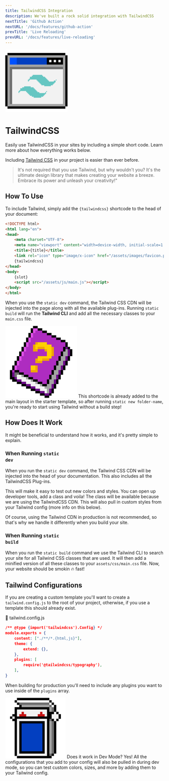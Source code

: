 ```yaml
---
title: TailwindCSS Integration
description: We've built a rock solid integration with TailwindCSS
nextTitle: 'Github Action'
nextURL: '/docs/features/github-action'
prevTitle: 'Live Reloading'
prevURL: '/docs/features/live-reloading' 
---
```


<div class="flex items-start px-5 py-5 my-6 mt-1 leading-[18px] bg-neutral-950 border border-yellow-400 rounded-md">
   <img class="w-auto h-20 my-0 mr-5" src="/assets/images/icons/tailwindcss.png" />
   <div>
      <h1 class="mb-0">TailwindCSS</h1>
      <p class="my-1">Easily use TailwindCSS in your sites by including a simple short code. Learn more about how everything works below.</p>
   </div>
</div>

Including <a href="https://tailwindcss.com" target="_blank" class="text-yellow-300 underline">Tailwind CSS</a> in your project is easier than ever before. 

> It's not required that you use Tailwind, but why wouldn't you? It's the ultimate design library that makes creating your website a breeze. Embrace its power and unleash your creativity!"

## How To Use

To include Tailwind, simply add the `{tailwindcss}` shortcode to the head of your document:

```html
<!DOCTYPE html>
<html lang="en">
<head>
    <meta charset="UTF-8">
    <meta name="viewport" content="width=device-width, initial-scale=1.0">
    <title>{title}</title>
    <link rel="icon" type="image/x-icon" href="/assets/images/favicon.png">
    {tailwindcss}
</head>
<body>
    {slot}
    <script src="/assets/js/main.js"></script>
</body>
</html>
```

When you use the `static dev` command, the Tailwind CSS CDN will be injected into the page along with all the available plug-ins. Running `static build` will run the **Tailwind CLI** and add all the necessary classes to your `main.css` file.

<div class="flex items-center px-4 py-4 my-6 leading-[18px] bg-purple-600 border-l-4 border-purple-800 rounded-md">
    <img class="w-auto h-12 mr-3.5 my-0" src="/assets/images/icons/book-question.png" />
    <span class="leading-5 opacity-80">This shortcode is already added to the main layout in the starter template, so after running <code>static new folder-name</code>, you're ready to start using Tailwind without a build step!</span>
</div>


## How Does It Work

It might be beneficial to understand how it works, and it's pretty simple to explain.

### When Running <code>static dev</code>

When you run the `static dev` command, the Tailwind CSS CDN will be injected into the head of your documentation. This also includes all the TailwindCSS Plug-ins.

This will make it easy to test out new colors and styles. You can open up developer tools, add a class and voila! The class will be available because we are using the TailwindCSS CDN. This will also pull in custom styles from your Tailwind config (more info on this below).

Of course, using the Tailwind CDN in production is not recommended, so that's why we handle it differently when you build your site.

### When Running <code>static build</code>

When you run the `static build` command we use the Tailwind CLI to search your site for all Tailwind CSS classes that are used. It will then add a minified version of all these classes to your `assets/css/main.css` file. Now, your website should be smokin 🔥 fast!


## Tailwind Configurations

If you are creating a custom template you'll want to create a `tailwind.config.js` to the root of your project, otherwise, if you use a template this should already exist.

<div class="py-3.5 px-5 font-mono text-xs text-neutral-400 font-bold border rounded-md bg-neutral-950 border-neutral-800">📄 tailwind.config.js</div>

```json
/** @type {import('tailwindcss').Config} */
module.exports = {
    content: ["./**/*.{html,js}"],
    theme: {
        extend: {},
    },
    plugins: [
        require('@tailwindcss/typography'),
    ],
}
```

When building for production you'll need to include any plugins you want to use inside of the `plugins` array.

<div class="flex items-center px-4 py-4 my-6 leading-[18px] bg-pink-500 border-l-4 border-pink-700 rounded-md">
    <img class="w-auto h-12 mr-3.5 my-0" src="/assets/images/icons/cards.png" />
    <span class="block">
        <span class="block mb-1 text-sm font-black">Does it work in Dev Mode?</span>
        <span class="leading-tight opacity-80">Yes! All the configurations that you add to your config will also be pulled in during dev mode, so you can test custom colors, sizes, and more by adding them to your Tailwind config.
    </span>
</div>
